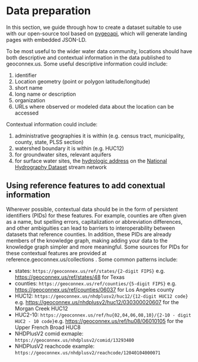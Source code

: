 # Data preparation

In this section, we guide through how to create a dataset suitable to use with our open-source tool based on [pygeoapi](https://pygeoapi.io), which will generate landing pages with embedded JSON-LD.

To be most useful to the wider water data community, locations should have both descriptive and contextual information in the data published to geoconnex.us. Some useful descriptive information could include:

1. identifier
2. Location geometry (point or polygon latitude/longitude)
3. short name
4. long name or description 
5. organization
6. URLs where observed or modeled data about the location can be accessed


Contextual information could include:

1. administrative geographies it is within (e.g. census tract, municipality, county, state, PLSS section)
2. watershed boundary it is within (e.g. HUC12)
3. for groundwater sites, relevant aquifers
4. for surface water sites, the [hydrologic address](https://github.com/internetofwater/docs.geoconnex.us/raw/main/book/hydroaddress.pdf) on the [National Hydrography Dataset](https://www.usgs.gov/national-hydrography/national-hydrography-dataset) stream network


## Using reference features to add conextual information
Wherever possible, contextual data should be in the form of persistent identifiers (PIDs) for these features. For example, counties are often given as a name, but spelling errors, capitalization or abbreviation differences, and other ambiguities can lead to barriers to interoperability between datasets that reference counties. In addition, these PIDs are already members of the knowledge graph, making adding your data to the knowledge graph simpler and more meaningful. Some sources for PIDs for these contextual features are provided at reference.geoconnex.us/collections . Some common patterns include:

* states: `https://geoconnex.us/ref/states/{2-digit FIPS}` e.g. https://geoconnex.us/ref/states/48 for Texas
* counties: `https://geoconnex.us/ref/counties/{5-digit FIPS}` e.g. https://geoconnex.us/ref/counties/06037 for Los Angeles county
* HUC12: `https://geoconnex.us/nhdplusv2/huc12/{12-digit HUC12 code}` e.g. https://geoconnex.us/nhdplusv2/huc12/030300020607 for the Morgan Creek HUC12
* HUC2-10: `https://geoconnex.us/ref/hu{02,04,06,08,10}/{2-10 - digit HUC2 - 10 code}`e.g. https://geoconnex.us/ref/hu08/06010105 for the Upper French Broad HUC8
* NHDPlusV2 comid exmaple: `https://geoconnex.us/nhdplusv2/comid/13293480`
* NHDPlusV2 reachcode example: `https://geoconnex.us/nhdplusv2/reachcode/12040104000071`

